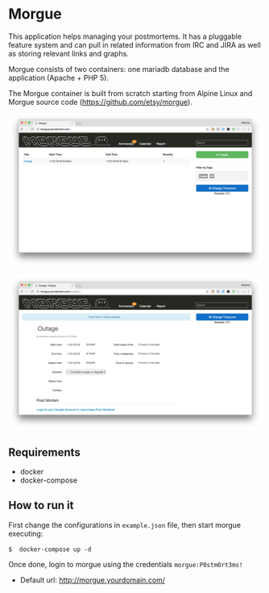 #   Morgue

This application helps managing your postmortems. It has a pluggable feature system and can pull in related information from IRC and JIRA as well as storing relevant links and graphs.

Morgue consists of two containers: one mariadb database and the application (Apache + PHP 5).

The Morgue container is built from scratch starting from Alpine Linux and Morgue source code (https://github.com/etsy/morgue). 

![homepage](morgue_home.png)

![event](morgue_event.png)

## Requirements
- docker
- docker-compose

## How to run it
First change the configurations in `example.json` file, then start morgue executing:
```
$  docker-compose up -d
```

Once done, login to morgue using the credentials `morgue:P0stm0rt3ms!`

* Default url: <http://morgue.yourdomain.com/>

